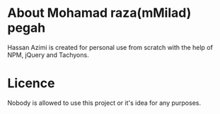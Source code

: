 
# About Mohamad raza(mMilad) pegah

Hassan Azimi is created for personal use from scratch with the help of NPM, jQuery and Tachyons.

# Licence

Nobody is allowed to use this project or it's idea for any purposes.